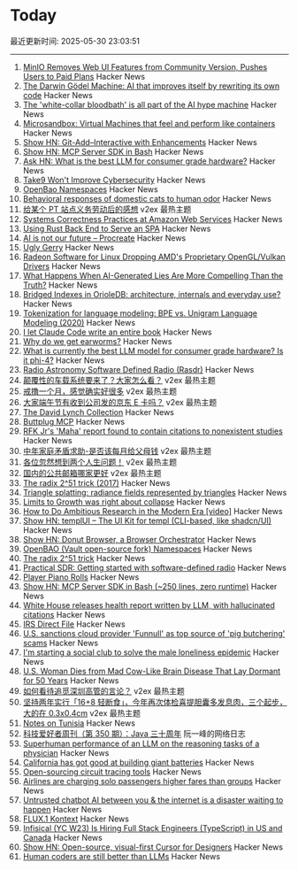 # Today

最近更新时间: 2025-05-30 23:03:51

--- 
1. [MinIO Removes Web UI Features from Community Version, Pushes Users to Paid Plans](https://biggo.com/news/202505261334_MinIO_Removes_Web_UI_Features) Hacker News
2. [The Darwin Gödel Machine: AI that improves itself by rewriting its own code](https://sakana.ai/dgm/) Hacker News
3. [The 'white-collar bloodbath' is all part of the AI hype machine](https://www.cnn.com/2025/05/30/business/anthropic-amodei-ai-jobs-nightcap) Hacker News
4. [Microsandbox: Virtual Machines that feel and perform like containers](https://github.com/microsandbox/microsandbox) Hacker News
5. [Show HN: Git-Add–Interactive with Enhancements](https://github.com/cwarden/git-add-interactive) Hacker News
6. [Show HN: MCP Server SDK in Bash](https://github.com/muthuishere/mcp-server-bash-sdk) Hacker News
7. [Ask HN: What is the best LLM for consumer grade hardware?](https://news.ycombinator.com/item?id=44134896) Hacker News
8. [Take9 Won't Improve Cybersecurity](https://www.schneier.com/blog/archives/2025/05/why-take9-wont-improve-cybersecurity.html) Hacker News
9. [OpenBao Namespaces](https://openbao.org/blog/namespaces-announcement/) Hacker News
10. [Behavioral responses of domestic cats to human odor](https://journals.plos.org/plosone/article?id=10.1371/journal.pone.0324016) Hacker News
11. [给某个 PT 站点义务劳动后的感想](https://www.v2ex.com/t/1135499) v2ex 最热主题
12. [Systems Correctness Practices at Amazon Web Services](https://cacm.acm.org/practice/systems-correctness-practices-at-amazon-web-services/) Hacker News
13. [Using Rust Back End to Serve an SPA](https://nguyenhuythanh.com/posts/rust-backend-spa/) Hacker News
14. [AI is not our future – Procreate](https://procreate.com/ai) Hacker News
15. [Ugly Gerry](https://en.wikipedia.org/wiki/Ugly_Gerry) Hacker News
16. [Radeon Software for Linux Dropping AMD's Proprietary OpenGL/Vulkan Drivers](https://www.phoronix.com/news/Radeon-Software-Drop-Prop-GL-VK) Hacker News
17. [What Happens When AI-Generated Lies Are More Compelling Than the Truth?](https://behavioralscientist.org/what-happens-when-ai-generated-lies-are-more-compelling-than-the-truth/) Hacker News
18. [Bridged Indexes in OrioleDB: architecture, internals and everyday use?](https://www.orioledb.com/blog/orioledb-bridged-indexes) Hacker News
19. [Tokenization for language modeling: BPE vs. Unigram Language Modeling (2020)](https://ndingwall.github.io/blog/tokenization) Hacker News
20. [I let Claude Code write an entire book](https://github.com/JayDoubleu/agentic-book) Hacker News
21. [Why do we get earworms?](https://theneuroscienceofeverydaylife.substack.com/p/mahna-mahna-do-doo-be-do-do-why-do) Hacker News
22. [What is currently the best LLM model for consumer grade hardware? Is it phi-4?](https://news.ycombinator.com/item?id=44134896) Hacker News
23. [Radio Astronomy Software Defined Radio (Rasdr)](https://radio-astronomy.org/rasdr) Hacker News
24. [颠覆性的车载系统要来了？大家怎么看？](https://www.v2ex.com/t/1135391) v2ex 最热主题
25. [戒撸一个月，感觉确实好很多](https://www.v2ex.com/t/1135372) v2ex 最热主题
26. [大家端午节有收到公司发的京东 E 卡吗？](https://www.v2ex.com/t/1135366) v2ex 最热主题
27. [The David Lynch Collection](https://www.juliensauctions.com/en/auctions/julien-s-auctions-turner-classic-movies-present-the-david-lynch-collection) Hacker News
28. [Buttplug MCP](https://github.com/ConAcademy/buttplug-mcp) Hacker News
29. [RFK Jr's 'Maha' report found to contain citations to nonexistent studies](https://www.theguardian.com/us-news/2025/may/29/rfk-jr-maha-health-report-studies) Hacker News
30. [中年家庭矛盾求助-是否该每月给父母钱](https://www.v2ex.com/t/1135404) v2ex 最热主题
31. [各位忽然想到两个人生问题！](https://www.v2ex.com/t/1135331) v2ex 最热主题
32. [国内的公共邮箱哪家更好](https://www.v2ex.com/t/1135310) v2ex 最热主题
33. [The radix 2^51 trick (2017)](https://www.chosenplaintext.ca/articles/radix-2-51-trick.html) Hacker News
34. [Triangle splatting: radiance fields represented by triangles](https://trianglesplatting.github.io/) Hacker News
35. [Limits to Growth was right about collapse](https://thenextwavefutures.wordpress.com/2025/05/20/limits-to-growth-was-right-about-overshoot-and-collapse-new-data/) Hacker News
36. [How to Do Ambitious Research in the Modern Era [video]](https://www.youtube.com/watch?v=w7DVlI_Ztq8) Hacker News
37. [Show HN: templUI – The UI Kit for templ (CLI-based, like shadcn/UI)](https://templui.io/) Hacker News
38. [Show HN: Donut Browser, a Browser Orchestrator](https://donutbrowser.com/) Hacker News
39. [OpenBAO (Vault open-source fork) Namespaces](https://openbao.org/blog/namespaces-announcement/) Hacker News
40. [The radix 2^51 trick](https://www.chosenplaintext.ca/articles/radix-2-51-trick.html) Hacker News
41. [Practical SDR: Getting started with software-defined radio](https://nostarch.com/practical-sdr) Hacker News
42. [Player Piano Rolls](https://omeka-s.library.illinois.edu/s/MPAL/page/player-piano-rolls-landing) Hacker News
43. [Show HN: MCP Server SDK in Bash (~250 lines, zero runtime)](https://github.com/muthuishere/mcp-server-bash-sdk) Hacker News
44. [White House releases health report written by LLM, with hallucinated citations](https://www.nytimes.com/2025/05/29/well/maha-report-citations.html) Hacker News
45. [IRS Direct File](https://github.com/IRS-Public/direct-file) Hacker News
46. [U.S. sanctions cloud provider 'Funnull' as top source of 'pig butchering' scams](https://krebsonsecurity.com/2025/05/u-s-sanctions-cloud-provider-funnull-as-top-source-of-pig-butchering-scams/) Hacker News
47. [I'm starting a social club to solve the male loneliness epidemic](https://wave3.social) Hacker News
48. [U.S. Woman Dies from Mad Cow-Like Brain Disease That Lay Dormant for 50 Years](https://gizmodo.com/u-s-woman-dies-from-mad-cow-like-brain-disease-that-lay-dormant-for-50-years-2000603359) Hacker News
49. [如何看待追觅深圳高管的言论？](https://www.v2ex.com/t/1135326) v2ex 最热主题
50. [坚持两年实行「16+8 轻断食」，今年再次体检喜提胆囊多发息肉，三个起步，大的在 0.3x0.4cm](https://www.v2ex.com/t/1135319) v2ex 最热主题
51. [Notes on Tunisia](https://mattlakeman.org/2025/05/29/notes-on-tunisia/) Hacker News
52. [科技爱好者周刊（第 350 期）：Java 三十周年](http://www.ruanyifeng.com/blog/2025/05/weekly-issue-350.html) 阮一峰的网络日志
53. [Superhuman performance of an LLM on the reasoning tasks of a physician](https://arxiv.org/abs/2412.10849) Hacker News
54. [California has got good at building giant batteries](https://www.economist.com/united-states/2025/05/22/california-has-got-really-good-at-building-giant-batteries) Hacker News
55. [Open-sourcing circuit tracing tools](https://www.anthropic.com/research/open-source-circuit-tracing) Hacker News
56. [Airlines are charging solo passengers higher fares than groups](https://thriftytraveler.com/news/airlines/airlines-charging-solo-travelers-higher-fares/) Hacker News
57. [Untrusted chatbot AI between you & the internet is a disaster waiting to happen](https://macwright.com/2025/05/29/putting-an-untrusted-chat-layer-is-a-disaster) Hacker News
58. [FLUX.1 Kontext](https://bfl.ai/models/flux-kontext) Hacker News
59. [Infisical (YC W23) Is Hiring Full Stack Engineers (TypeScript) in US and Canada](https://www.ycombinator.com/companies/infisical/jobs/vGwCQVk-full-stack-engineer-us-canada) Hacker News
60. [Show HN: Open-source, visual-first Cursor for Designers](https://beta.onlook.com/) Hacker News
61. [Human coders are still better than LLMs](https://antirez.com/news/153) Hacker News
